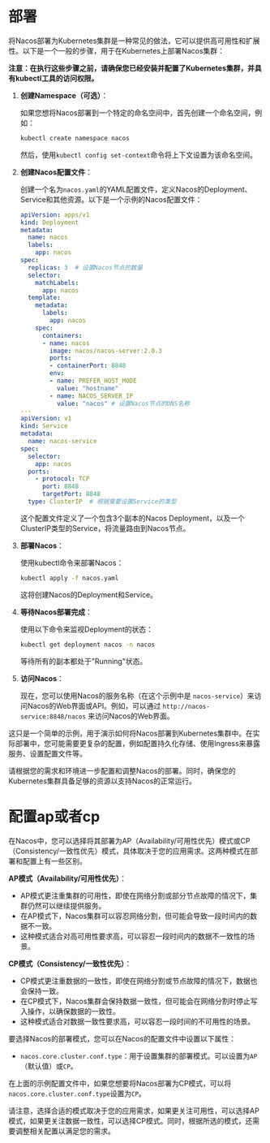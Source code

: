 # 部署
将Nacos部署为Kubernetes集群是一种常见的做法，它可以提供高可用性和扩展性。以下是一个一般的步骤，用于在Kubernetes上部署Nacos集群：

**注意：在执行这些步骤之前，请确保您已经安装并配置了Kubernetes集群，并具有kubectl工具的访问权限。**

1. **创建Namespace（可选）**：

   如果您想将Nacos部署到一个特定的命名空间中，首先创建一个命名空间，例如：

   ```bash
   kubectl create namespace nacos
   ```

   然后，使用`kubectl config set-context`命令将上下文设置为该命名空间。

2. **创建Nacos配置文件**：

   创建一个名为`nacos.yaml`的YAML配置文件，定义Nacos的Deployment、Service和其他资源。以下是一个示例的Nacos配置文件：

   ```yaml
   apiVersion: apps/v1
   kind: Deployment
   metadata:
     name: nacos
     labels:
       app: nacos
   spec:
     replicas: 3  # 设置Nacos节点的数量
     selector:
       matchLabels:
         app: nacos
     template:
       metadata:
         labels:
           app: nacos
       spec:
         containers:
         - name: nacos
           image: nacos/nacos-server:2.0.3
           ports:
           - containerPort: 8848
           env:
           - name: PREFER_HOST_MODE
             value: "hostname"
           - name: NACOS_SERVER_IP
             value: "nacos" # 设置Nacos节点的DNS名称
   ---
   apiVersion: v1
   kind: Service
   metadata:
     name: nacos-service
   spec:
     selector:
       app: nacos
     ports:
       - protocol: TCP
         port: 8848
         targetPort: 8848
     type: ClusterIP  # 根据需要设置Service的类型
   ```

   这个配置文件定义了一个包含3个副本的Nacos Deployment，以及一个ClusterIP类型的Service，将流量路由到Nacos节点。

3. **部署Nacos**：

   使用kubectl命令来部署Nacos：

   ```bash
   kubectl apply -f nacos.yaml
   ```

   这将创建Nacos的Deployment和Service。

4. **等待Nacos部署完成**：

   使用以下命令来监视Deployment的状态：

   ```bash
   kubectl get deployment nacos -n nacos
   ```

   等待所有的副本都处于"Running"状态。

5. **访问Nacos**：

   现在，您可以使用Nacos的服务名称（在这个示例中是 `nacos-service`）来访问Nacos的Web界面或API。例如，可以通过 `http://nacos-service:8848/nacos` 来访问Nacos的Web界面。

这只是一个简单的示例，用于演示如何将Nacos部署到Kubernetes集群中。在实际部署中，您可能需要更复杂的配置，例如配置持久化存储、使用Ingress来暴露服务、设置配置文件等。

请根据您的需求和环境进一步配置和调整Nacos的部署。同时，确保您的Kubernetes集群具备足够的资源以支持Nacos的正常运行。

# 配置ap或者cp
在Nacos中，您可以选择将其部署为AP（Availability/可用性优先）模式或CP（Consistency/一致性优先）模式，具体取决于您的应用需求。这两种模式在部署和配置上有一些区别。

**AP模式（Availability/可用性优先）**：

- AP模式更注重集群的可用性，即使在网络分割或部分节点故障的情况下，集群仍然可以继续提供服务。
- 在AP模式下，Nacos集群可以容忍网络分割，但可能会导致一段时间内的数据不一致。
- 这种模式适合对高可用性要求高，可以容忍一段时间内的数据不一致性的场景。

**CP模式（Consistency/一致性优先）**：

- CP模式更注重数据的一致性，即使在网络分割或节点故障的情况下，数据也会保持一致。
- 在CP模式下，Nacos集群会保持数据一致性，但可能会在网络分割时停止写入操作，以确保数据的一致性。
- 这种模式适合对数据一致性要求高，可以容忍一段时间的不可用性的场景。

要选择Nacos的部署模式，您可以在Nacos的配置文件中设置以下属性：

- `nacos.core.cluster.conf.type`：用于设置集群的部署模式。可以设置为`AP`（默认值）或`CP`。

在上面的示例配置文件中，如果您想要将Nacos部署为CP模式，可以将`nacos.core.cluster.conf.type`设置为`CP`。

请注意，选择合适的模式取决于您的应用需求，如果更关注可用性，可以选择AP模式，如果更关注数据一致性，可以选择CP模式。同时，根据所选的模式，还需要调整相关配置以满足您的需求。

